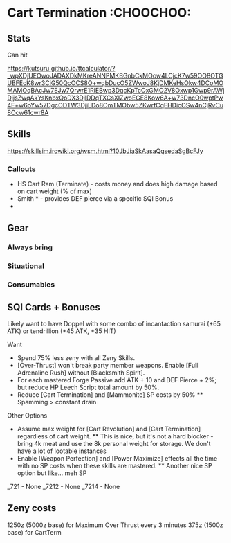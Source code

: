 # Cart Termination :CHOOCHOO:

## Stats

Can hit 

https://kutsuru.github.io/ttcalculator/?_wpXDjUEOwoJADAXDkMKreANNPMKBGnbCkMOow4LCjcK7w59OO8OTGUBFEcK8wr3CiG50QcOCS8O+wqbDucO5ZWwoJ8KjDMKeHsOkw4DCoMOMAMOqBAcJw7EJw7QrwrE1RiEBwp3DqcKpTcOxGMO2V8Oxwp1Gwp9rAWjDjjsZwqAkYsKnbxQoDX3DjlDDqTXCsXIZwoEGE8Kow6A+w73DncO0wptPw4F+w6oYw57DgcODTW3DjiLDo8OmTMObw5ZKwrfCqFHDicOSw4nCjRvCu8Ocw61cwr8A

## Skills

https://skillsim.irowiki.org/wsm.html?10JbJiaSkAasaQqsedaSgBcFJy

### Callouts

- HS Cart Ram (Terminate) - costs money and does high damage based on cart weight (% of max)
- Smith * - provides DEF pierce via a specific SQI Bonus
- 

## 

## Gear

### Always bring

### Situational

### Consumables

## SQI Cards + Bonuses

Likely want to have Doppel with some combo of incantaction samurai (+65 ATK) or tendrillion (+45 ATK, +35 HIT)

Want

* Spend 75% less zeny with all Zeny Skills.
* [Over-Thrust] won't break party member weapons. Enable [Full Adrenaline Rush] without [Blacksmith Spirit].
* For each mastered Forge Passive add ATK + 10 and DEF Pierce + 2%; but reduce HP Leech Script total amount by 50%.
* Reduce [Cart Termination] and [Mammonite] SP costs by 50%
** Spamming > constant drain

Other Options

* Assume max weight for [Cart Revolution] and [Cart Termination] regardless of cart weight.
** This is nice, but it's not a hard blocker - bring 4k meat and use the 8k personal weight for storage. We don't have a lot of lootable instances
* Enable [Weapon Perfection] and [Power Maximize] effects all the time with no SP costs when these skills are mastered.
** Another nice SP option but like... meh SP

_721  - None
_7212 - None
_7214 - None

## Zeny costs

1250z (5000z base) for Maximum Over Thrust every 3 minutes
375z (1500z base) for CartTerm
